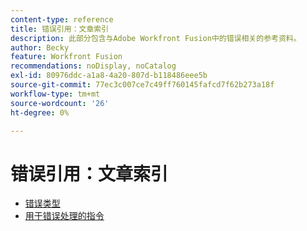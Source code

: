 ```yaml
---
content-type: reference
title: 错误引用：文章索引
description: 此部分包含与Adobe Workfront Fusion中的错误相关的参考资料。
author: Becky
feature: Workfront Fusion
recommendations: noDisplay, noCatalog
exl-id: 80976ddc-a1a8-4a20-807d-b118486eee5b
source-git-commit: 77ec3c007ce7c49ff760145fafcd7f62b273a18f
workflow-type: tm+mt
source-wordcount: '26'
ht-degree: 0%

---
```


# 错误引用：文章索引

* [错误类型](/help/workfront-fusion/references/errors/error-processing.md)
* [用于错误处理的指令](/help/workfront-fusion/references/errors/directives-for-error-handling.md)
